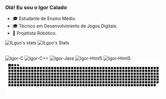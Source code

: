 ### Olá! Eu sou o Igor Calado

- 🎓 Estudante de Ensino Médio.
- 🎓 Técnico em Desenvolvimento de Jogos Digitais.
- 🤖 Projetista Robótico.

<div>

![ILguo's stats](https://github-readme-stats.vercel.app/api?username=ILguo&show_icons=true&theme=tokyonight)
![ILguo's Stats](https://github-readme-stats.vercel.app/api?username=VictorCalado13&theme=tokyonight&show_icons=true&hide_border=true&count_private=true)  
</div>

<div style="display: inline_block"><br>
  <img align="center" alt="Igor-C" height="30" src="https://cdn.jsdelivr.net/gh/devicons/devicon/icons/c/c-original.svg" />
  <img align="center" alt="Igor-C++" height="30" src="https://cdn.jsdelivr.net/gh/devicons/devicon/icons/cplusplus/cplusplus-original.svg" />
  <img align="center" alt="Igor-Java" height="30" src="https://cdn.jsdelivr.net/gh/devicons/devicon/icons/java/java-original.svg" />
  <img align="center" alt="Igor-Html5" height="30"src="https://cdn.jsdelivr.net/gh/devicons/devicon@latest/icons/html5/html5-original-wordmark.svg" />    
  <img align="center" alt="Igor-Html5" height="30"src="https://cdn.jsdelivr.net/gh/devicons/devicon@latest/icons/vscode/vscode-original-wordmark.svg" />      
</div>





<picture>
  <source
    media="(prefers-color-scheme: dark)"
    srcset="https://raw.githubusercontent.com/platane/snk/output/github-contribution-grid-snake-dark.svg"
  />
  <source
    media="(prefers-color-scheme: light)"
    srcset="https://raw.githubusercontent.com/platane/snk/output/github-contribution-grid-snake.svg"
  />
  <img
    alt="github contribution grid snake animation"
    src="https://raw.githubusercontent.com/platane/snk/output/github-contribution-grid-snake.svg"
  />
</picture>
